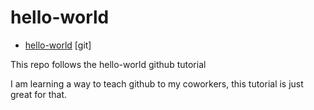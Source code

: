 # hello-world

* [hello-world](https://guides.github.com/activities/hello-world/) [git]

This repo follows the hello-world github tutorial

I am learning a way to teach github to my coworkers, this tutorial is just great for that.
